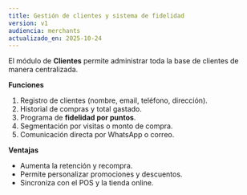 ```yaml
---
title: Gestión de clientes y sistema de fidelidad
version: v1
audiencia: merchants
actualizado_en: 2025-10-24
---
```


El módulo de **Clientes** permite administrar toda la base de clientes de manera centralizada.

**Funciones**
1. Registro de clientes (nombre, email, teléfono, dirección).
2. Historial de compras y total gastado.
3. Programa de **fidelidad por puntos**.
4. Segmentación por visitas o monto de compra.
5. Comunicación directa por WhatsApp o correo.

**Ventajas**
- Aumenta la retención y recompra.
- Permite personalizar promociones y descuentos.
- Sincroniza con el POS y la tienda online.
